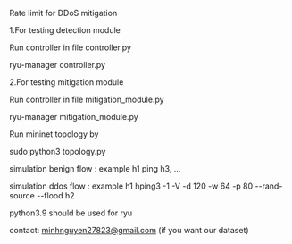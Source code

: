 Rate limit for DDoS mitigation

1.For testing detection module

Run controller in file controller.py

ryu-manager controller.py

2.For testing mitigation module

Run controller in file mitigation_module.py

ryu-manager mitigation_module.py

Run mininet topology by

sudo python3 topology.py

simulation benign flow : example h1 ping h3, ...

simulation ddos flow : example h1 hping3 -1 -V -d 120 -w 64 -p 80 --rand-source --flood h2

python3.9 should be used for ryu 

contact: minhnguyen27823@gmail.com (if you want our dataset)
